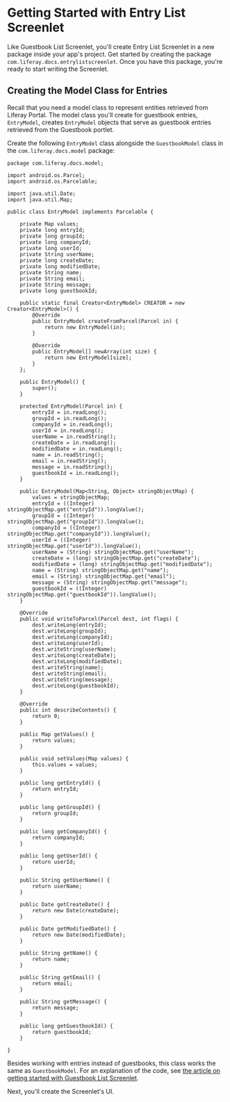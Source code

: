 # Getting Started with Entry List Screenlet [](id=getting-started-with-entry-list-screenlet)

Like Guestbook List Screenlet, you'll create Entry List Screenlet in a new 
package inside your app's project. Get started by creating the package 
`com.liferay.docs.entrylistscreenlet`. Once you have this package, you're ready 
to start writing the Screenlet. 

## Creating the Model Class for Entries [](id=creating-the-model-class-for-entries)

Recall that you need a model class to represent entities retrieved from 
Liferay Portal. The model class you'll create for guestbook entries, 
`EntryModel`, creates `EntryModel` objects that serve as guestbook entries 
retrieved from the Guestbook portlet. 

Create the following `EntryModel` class alongside the `GuestbookModel` class in 
the `com.liferay.docs.model` package: 

    package com.liferay.docs.model;

    import android.os.Parcel;
    import android.os.Parcelable;

    import java.util.Date;
    import java.util.Map;

    public class EntryModel implements Parcelable {

        private Map values;
        private long entryId;
        private long groupId;
        private long companyId;
        private long userId;
        private String userName;
        private long createDate;
        private long modifiedDate;
        private String name;
        private String email;
        private String message;
        private long guestbookId;

        public static final Creator<EntryModel> CREATOR = new Creator<EntryModel>() {
            @Override
            public EntryModel createFromParcel(Parcel in) {
                return new EntryModel(in);
            }

            @Override
            public EntryModel[] newArray(int size) {
                return new EntryModel[size];
            }
        };

        public EntryModel() {
            super();
        }

        protected EntryModel(Parcel in) {
            entryId = in.readLong();
            groupId = in.readLong();
            companyId = in.readLong();
            userId = in.readLong();
            userName = in.readString();
            createDate = in.readLong();
            modifiedDate = in.readLong();
            name = in.readString();
            email = in.readString();
            message = in.readString();
            guestbookId = in.readLong();
        }

        public EntryModel(Map<String, Object> stringObjectMap) {
            values = stringObjectMap;
            entryId = ((Integer) stringObjectMap.get("entryId")).longValue();
            groupId = ((Integer) stringObjectMap.get("groupId")).longValue();
            companyId = ((Integer) stringObjectMap.get("companyId")).longValue();
            userId = ((Integer) stringObjectMap.get("userId")).longValue();
            userName = (String) stringObjectMap.get("userName");
            createDate = (long) stringObjectMap.get("createDate");
            modifiedDate = (long) stringObjectMap.get("modifiedDate");
            name = (String) stringObjectMap.get("name");
            email = (String) stringObjectMap.get("email");
            message = (String) stringObjectMap.get("message");
            guestbookId = ((Integer) stringObjectMap.get("guestbookId")).longValue();
        }

        @Override
        public void writeToParcel(Parcel dest, int flags) {
            dest.writeLong(entryId);
            dest.writeLong(groupId);
            dest.writeLong(companyId);
            dest.writeLong(userId);
            dest.writeString(userName);
            dest.writeLong(createDate);
            dest.writeLong(modifiedDate);
            dest.writeString(name);
            dest.writeString(email);
            dest.writeString(message);
            dest.writeLong(guestbookId);
        }

        @Override
        public int describeContents() {
            return 0;
        }

        public Map getValues() {
            return values;
        }

        public void setValues(Map values) {
            this.values = values;
        }

        public long getEntryId() {
            return entryId;
        }

        public long getGroupId() {
            return groupId;
        }

        public long getCompanyId() {
            return companyId;
        }

        public long getUserId() {
            return userId;
        }

        public String getUserName() {
            return userName;
        }

        public Date getCreateDate() {
            return new Date(createDate);
        }

        public Date getModifiedDate() {
            return new Date(modifiedDate);
        }

        public String getName() {
            return name;
        }

        public String getEmail() {
            return email;
        }

        public String getMessage() {
            return message;
        }

        public long getGuestbookId() {
            return guestbookId;
        }

    }

Besides working with entries instead of guestbooks, this class works the same as 
`GuestbookModel`. For an explanation of the code, see 
[the article on getting started with Guestbook List Screenlet](/develop/tutorials/-/knowledge_base/7-0/getting-started-with-guestbook-list-screenlet). 

Next, you'll create the Screenlet's UI. 

